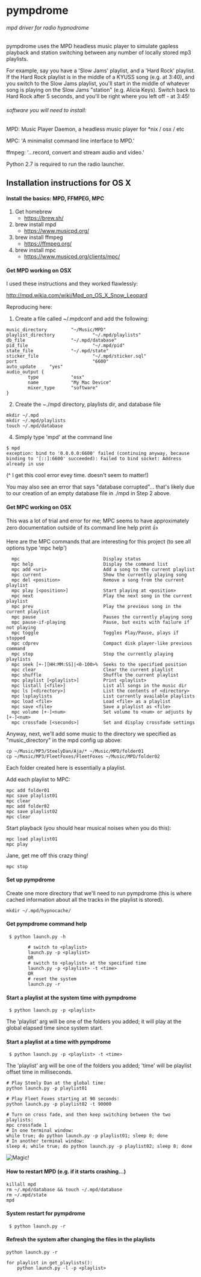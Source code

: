 # pympdrome

###### mpd driver for radio hypnodrome

pympdrome uses the MPD headless music player to simulate gapless playback and station switching between any number of locally stored mp3 playlists.

For example, say you have a 'Slow Jams' playlist, and a 'Hard Rock' playlist.  If the Hard Rock playlist is in the middle of a KYUSS song (e.g. at 3:40), and you switch to the Slow Jams playlist, you'll start in the middle of whatever song is playing on the Slow Jams "station" (e.g. Alicia Keys).  Switch back to Hard Rock after 5 seconds, and you'll be right where you left off - at 3:45!

###### software you will need to install:

MPD:  Music Player Daemon, a headless music player for *nix / osx / etc

MPC: 'A minimalist command line interface to MPD.'

ffmpeg:  '...record, convert and stream audio and video.'

Python 2.7 is required to run the radio launcher.

## Installation instructions for OS X

#### Install the basics: MPD, FFMPEG, MPC

1. Get homebrew
	* https://brew.sh/
2. brew install mpd
	* https://www.musicpd.org/
3. brew install ffmpeg
	* https://ffmpeg.org/
4. brew install mpc
	* https://www.musicpd.org/clients/mpc/

#### Get MPD working on OSX

I used these instructions and they worked flawlessly:

http://mpd.wikia.com/wiki/Mpd_on_OS_X_Snow_Leopard

Reproducing here:

1. Create a file called ~/.mpdconf and add the following:
```
music_directory         "~/Music/MPD"
playlist_directory              "~/.mpd/playlists"
db_file                 "~/.mpd/database"
pid_file                        "~/.mpd/pid"
state_file              "~/.mpd/state"
sticker_file                    "~/.mpd/sticker.sql"
port                            "6600"
auto_update     "yes"
audio_output {
        type            "osx"
        name            "My Mac Device"
        mixer_type      "software"
}
```

2. Create the ~./mpd directory, playlists dir, and database file
```
mkdir ~/.mpd
mkdir ~/.mpd/playlists
touch ~/.mpd/database
```

4. Simply type 'mpd' at the command line

```
$ mpd
exception: bind to '0.0.0.0:6600' failed (continuing anyway, because binding to '[::]:6600' succeeded): Failed to bind socket: Address already in use
```

(^ I get this cool error evey time.  doesn't seem to matter!)

You may also see an error that says "database corrupted"... that's likely due to our creation of an empty database file in ./mpd in Step 2 above.

#### Get MPC working on OSX

This was a lot of trial and error for me; MPC seems to have approximately zero documentation outside of its command line help print :+1:

Here are the MPC commands that are interesting for this project (to see all options type 'mpc help')

```
  mpc                               Display status
  mpc help                          Display the command list
  mpc add <uri>                     Add a song to the current playlist
  mpc current                       Show the currently playing song
  mpc del <position>                Remove a song from the current playlist
  mpc play [<position>]             Start playing at <position>
  mpc next                          Play the next song in the current playlist
  mpc prev                          Play the previous song in the current playlist
  mpc pause                         Pauses the currently playing song
  mpc pause-if-playing              Pause, but exits with failure if not playing
  mpc toggle                        Toggles Play/Pause, plays if stopped
  mpc cdprev                        Compact disk player-like previous command
  mpc stop                          Stop the currently playing playlists
  mpc seek [+-][HH:MM:SS]|<0-100>%  Seeks to the specified position
  mpc clear                         Clear the current playlist
  mpc shuffle                       Shuffle the current playlist
  mpc playlist [<playlist>]         Print <playlist>
  mpc listall [<file>]              List all songs in the music dir
  mpc ls [<directory>]              List the contents of <directory>
  mpc lsplaylists                   List currently available playlists
  mpc load <file>                   Load <file> as a playlist
  mpc save <file>                   Save a playlist as <file>
  mpc volume [+-]<num>              Set volume to <num> or adjusts by [+-]<num>
  mpc crossfade [<seconds>]         Set and display crossfade settings
```

Anyway, next, we'll add some music to the directory we specified as "music_directory" in the mpd config up above:

```
cp ~/Music/MP3/SteelyDan/Aja/* ~/Music/MPD/folder01
cp ~/Music/MP3/FleetFoxes/FleetFoxes ~/Music/MPD/folder02
```
Each folder created here is essentially a playlist.

Add each playlist to MPC:
```
mpc add folder01
mpc save playlist01
mpc clear
mpc add folder02
mpc save playlist02
mpc clear
```

Start playback (you should hear musical noises when you do this):
```
mpc load playlist01
mpc play
```

Jane, get me off this crazy thing!
```
mpc stop
```

#### Set up pympdrome

Create one more directory that we'll need to run pympdrome (this is where cached information about all the tracks in the playlist is stored).

```
mkdir ~/.mpd/hypnocache/
```

#### Get pympdrome command help
```
 $ python launch.py -h

        # switch to <playlist>
        launch.py -p <playlist>
        OR
        # switch to <playlist> at the specified time
        launch.py -p <playlist> -t <time>
        OR
        # reset the system
        launch.py -r
```

#### Start a playlist at the system time with pympdrome

```
 $ python launch.py -p <playlist>
```
The 'playlist' arg will be one of the folders you added; it will play at the global elapsed time since system start.

#### Start a playlist at a time with pympdrome

```
 $ python launch.py -p <playlist> -t <time>
```

The 'playlist' arg will be one of the folders you added; 'time' will be playlist offset time in milliseconds.

```
# Play Steely Dan at the global time:
python launch.py -p playlist01
```

```
# Play Fleet Foxes starting at 90 seconds:
python launch.py -p playlist02 -t 90000
```

```
# Turn on cross fade, and then keep switching between the two playlists:
mpc crossfade 1
# In one terminal window:
while true; do python launch.py -p playlist01; sleep 8; done
# In another terminal window:
sleep 4; while true; do python launch.py -p playlist02; sleep 8; done
```

![Magic!](https://media.giphy.com/media/12NUbkX6p4xOO4/giphy.gif)

#### How to restart MPD (e.g. if it starts crashing...)

```
killall mpd
rm ~/.mpd/database && touch ~/.mpd/database
rm ~/.mpd/state
mpd
```

#### System restart for pympdrome
```
 $ python launch.py -r
```

#### Refresh the system after changing the files in the playlists
```
python launch.py -r

for playlist in get_playlists():
    python launch.py -l -p <playlist>
```
